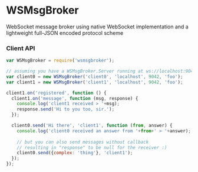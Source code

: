 WSMsgBroker
===========

WebSocket message broker using native WebSocket implementation and a lightweight full-JSON encoded protocol scheme

### Client API
```js
var WSMsgBroker = require('wsmsgbroker');

// assuming you have a WSMsgBroker.Server running at ws://localhost:9042/foo
var client0 = new WSMsgBroker('client0', 'localhost', 9042, 'foo');
var client1 = new WSMsgBroker('client1', 'localhost', 9042, 'foo');

client1.on('registered', function () {
  client1.on('message', function (msg, response) {
    console.log('client1 received > '+msg);
    response.send('Hi to you too, sir.');
  });

  client0.send('Hi there', 'client1', function (from, answer) {
    console.log('client0 received an answer from '+from+' > '+answer);
    
    // but you can also send messages without callback
    // resulting in "response" to be null for the receiver :)
    client0.send({complex: 'thing'}, 'client1');
  });
});
```
